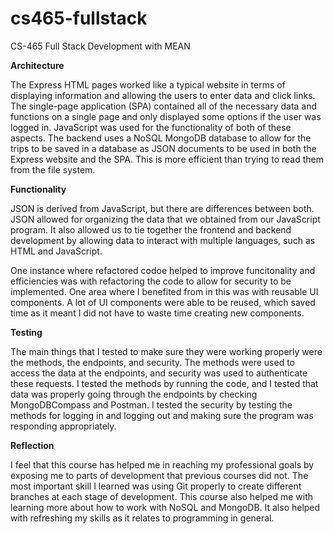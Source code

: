 # cs465-fullstack
CS-465 Full Stack Development with MEAN

**Architecture**

The Express HTML pages worked like a typical website in terms of displaying information and allowing the users to enter data and click links. The single-page application (SPA) contained all of the necessary data and functions on a single page and only displayed some options if the user was logged in. JavaScript was used for the functionality of both of these aspects. The backend uses a NoSQL MongoDB database to allow for the trips to be saved in a database as JSON documents to be used in both the Express website and the SPA. This is more efficient than trying to read them from the file system.


**Functionality**


JSON is derived from JavaScript, but there are differences between both. JSON allowed for organizing the data that we obtained from our JavaScript program. It also allowed us to tie together the frontend and backend development by allowing data to interact with multiple languages, such as HTML and JavaScript.

One instance where refactored codoe helped to improve funcitonality and efficiencies was with refactoring the code to allow for security to be implemented. One area where I benefited from in this was with reusable UI components. A lot of UI components were able to be reused, which saved time as it meant I did not have to waste time creating new components.


**Testing**


The main things that I tested to make sure they were working properly were the methods, the endpoints, and security. The methods were used to access the data at the endpoints, and security was used to authenticate these requests. I tested the methods by running the code, and I tested that data was properly going through the endpoints by checking MongoDBCompass and Postman. I tested the security by testing the methods for logging in and logging out and making sure the program was responding appropriately.


**Reflection**


I feel that this course has helped me in reaching my professional goals by exposing me to parts of development that previous courses did not. The most important skill I learned was using Git properly to create different branches at each stage of development. This course also helped me with learning more about how to work with NoSQL and MongoDB. It also helped with refreshing my skills as it relates to programming in general.
